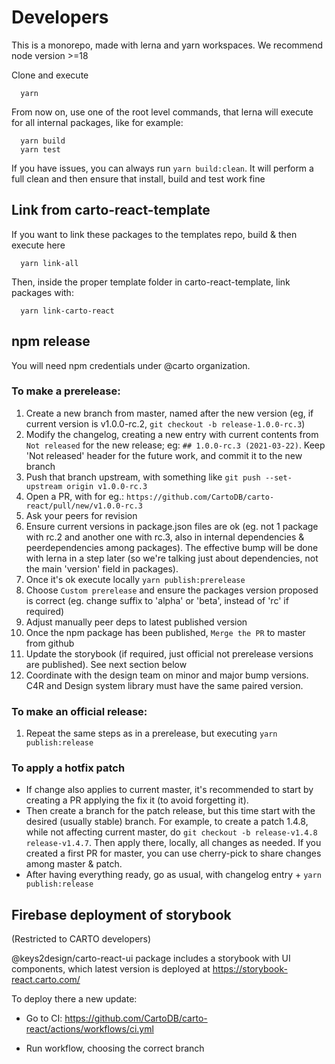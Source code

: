 # Developers

This is a monorepo, made with lerna and yarn workspaces. We recommend node version >=18

Clone and execute

```
  yarn
```

From now on, use one of the root level commands, that lerna will execute for all internal packages, like for example:

```
  yarn build
  yarn test
```

If you have issues, you can always run `yarn build:clean`. It will perform a full clean and then ensure that install, build and test work fine

## Link from carto-react-template

If you want to link these packages to the templates repo, build & then execute here

```
  yarn link-all
```

Then, inside the proper template folder in carto-react-template, link packages with:

```
  yarn link-carto-react
```

## npm release

You will need npm credentials under @carto organization.

### To make a **prerelease**:

1. Create a new branch from master, named after the new version (eg, if current version is v1.0.0-rc.2, `git checkout -b release-1.0.0-rc.3`)
2. Modify the changelog, creating a new entry with current contents from `Not released` for the new release; eg: `## 1.0.0-rc.3 (2021-03-22)`. Keep 'Not released' header for the future work, and commit it to the new branch
3. Push that branch upstream, with something like `git push --set-upstream origin v1.0.0-rc.3`
4. Open a PR, with for eg.: `https://github.com/CartoDB/carto-react/pull/new/v1.0.0-rc.3`
5. Ask your peers for revision
6. Ensure current versions in package.json files are ok (eg. not 1 package with rc.2 and another one with rc.3, also in internal dependencies & peerdependencies among packages). The effective bump will be done with lerna in a step later (so we're talking just about dependencies, not the main 'version' field in packages).
7. Once it's ok execute locally `yarn publish:prerelease`
8. Choose `Custom prerelease` and ensure the packages version proposed is correct (eg. change suffix to 'alpha' or 'beta', instead of 'rc' if required)
9. Adjust manually peer deps to latest published version
10. Once the npm package has been published, `Merge the PR` to master from github
11. Update the storybook (if required, just official not prerelease versions are published). See next section below
12. Coordinate with the design team on minor and major bump versions. C4R and Design system library must have the same paired version.

### To make an official **release**:

1. Repeat the same steps as in a prerelease, but executing `yarn publish:release`

### To apply a hotfix patch

- If change also applies to current master, it's recommended to start by creating a PR applying the fix it (to avoid forgetting it).
- Then create a branch for the patch release, but this time start with the desired (usually stable) branch. For example, to create a patch 1.4.8, while not affecting current master, do `git checkout -b release-v1.4.8 release-v1.4.7`. Then apply there, locally, all changes as needed. If you created a first PR for master, you can use cherry-pick to share changes among master & patch.
- After having everything ready, go as usual, with changelog entry + `yarn publish:release`

## Firebase deployment of storybook

(Restricted to CARTO developers)

@keys2design/carto-react-ui package includes a storybook with UI components, which latest version is deployed at https://storybook-react.carto.com/

To deploy there a new update:

- Go to CI: https://github.com/CartoDB/carto-react/actions/workflows/ci.yml

- Run workflow, choosing the correct branch
